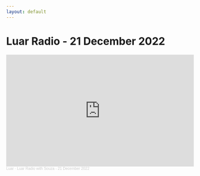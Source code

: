 ```yaml
---
layout: default
---
```


# Luar Radio - 21 December 2022

<iframe width="100%" height="300" scrolling="no" frameborder="no" allow="autoplay" src="https://w.soundcloud.com/player/?url=https%3A//api.soundcloud.com/tracks/1391878630&color=%23ff5500&auto_play=false&hide_related=false&show_comments=true&show_user=true&show_reposts=false&show_teaser=true&visual=true"></iframe><div style="font-size: 10px; color: #cccccc;line-break: anywhere;word-break: normal;overflow: hidden;white-space: nowrap;text-overflow: ellipsis; font-family: Interstate,Lucida Grande,Lucida Sans Unicode,Lucida Sans,Garuda,Verdana,Tahoma,sans-serif;font-weight: 100;"><a href="https://soundcloud.com/luarluv" title="Luar" target="_blank" style="color: #cccccc; text-decoration: none;">Luar</a> · <a href="https://soundcloud.com/luarluv/luar-radio-21-12-2022" title="Luar Radio with Souza - 21 December 2022" target="_blank" style="color: #cccccc; text-decoration: none;">Luar Radio with Souza - 21 December 2022</a></div>